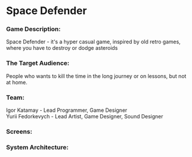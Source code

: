# Space Defender
### Game Description:
Space Defender - it's a hyper casual game, inspired by old retro games, where you have to destroy or dodge asteroids 
### The Target Audience:
People who wants to kill the time in the long journey or on lessons, but not at home.
### Team:
Igor Katamay - Lead Programmer, Game Designer<br />
Yurii Fedorkevych - Lead Artist, Game Designer, Sound Designer
### Screens:
### System Architecture:
